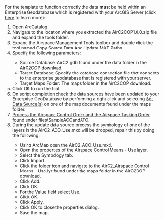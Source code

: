 <p>For the template to function correctly the data <b>must</b> be held within an Enterprise Geodatabase which is registered with your ArcGIS Server (click <a href="http://server.arcgis.com/en/server/latest/publish-services/windows/overview-register-data-with-arcgis-server.htm" target="_blank">here</a> to learn more):</p>
  <ol class="steps">
    <li>Open ArcCatalog.</li>    
    <li>Navigate to the location where you extracted the AirC2COP1.0.0.zip file and expand the tools folder.</li>
    <li>Expand the Airspace Management Tools toolbox and double click the tool named Copy Source Data And Update MXD Paths.</li>
    <li>Specify the following parameters:</li>    
    <ul>
      <li>Source Database: AirC2.gdb found under the data folder in the AirC2COP download.</li>
      <li>Target Database: Specify the database connection file that connects to the enterprise geodatabase that is registered with your server.</li>
      <li>Target Maps Folder: The maps folder in the AirC2COP download.</li>
    </ul>
    <li>Click OK to run the tool.</li>
    <li>On script completion check the data sources have been updated to your Enterprise GeoDatabase by performing a right click and selecting <a href="http://desktop.arcgis.com/en/arcmap/latest/manage-data/using-arccatalog/setting-data-sources.htm" target="_blank">Set Data Source(s)</a> on one of the map documents found under the maps folder.</li>
    <li><a href="#" target="_blank">Process the Airspace Control Order and the Airspace Tasking Order</a> found under files\SampleACOandATO.</li>
    <li>During the update data source process the symbology of one of the layers in the AirC2_ACO_Use.mxd will be dropped, repair this by doing the following:</li>
    <ul>
      <li>Using ArcMap open the AirC2_ACO_Use.mxd.</li>
      <li>Open the properties of the Airspace Control Means - Use layer.</li>
      <li>Select the Symbology tab.</li>
      <li>Click Import.</li>
      <li>Click the folder icon and navigate to the AirC2_Airspace Control Means - Use.lyr found under the maps folder in the AirC2COP download.</li>
      <li>Click Add.</li>
      <li>Click OK.</li>
      <li>For the Value field select Use.</li>
      <li>Click OK.</li>
      <li>Click Apply.</li>
      <li>Click OK to close the properties dialog.</li>
      <li>Save the map.</li>
    </ul>
  </ol>